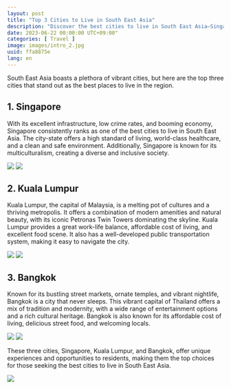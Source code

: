 ```yaml
---
layout: post
title: "Top 3 Cities to Live in South East Asia"
description: "Discover the best cities to live in South East Asia—Singapore, Kuala Lumpur, and Bangkok. These vibrant cities offer a high standard of living, excellent infrastructure, and diverse cultures, making them top choices for expats and residents seeking a fulfilling life in the region. #SouthEastAsia #BestCities #Singapore #KualaLumpur #Bangkok #LivingAbroad #Expats #TopChoices"
date: 2023-06-22 00:00:00 UTC+09:00"
categories: [ Travel ]
image: images/intro_2.jpg
uuid: ffa8875e
lang: en
---
```


South East Asia boasts a plethora of vibrant cities, but here are the top three cities that stand out as the best places to live in the region.

<!-- ![](images/intro_2.jpg) -->


## 1. Singapore
With its excellent infrastructure, low crime rates, and booming economy, Singapore consistently ranks as one of the best cities to live in South East Asia. The city-state offers a high standard of living, world-class healthcare, and a clean and safe environment. Additionally, Singapore is known for its multiculturalism, creating a diverse and inclusive society.

![](images/main1_1.jpg)
![](images/main1_5.jpg)


## 2. Kuala Lumpur
Kuala Lumpur, the capital of Malaysia, is a melting pot of cultures and a thriving metropolis. It offers a combination of modern amenities and natural beauty, with its iconic Petronas Twin Towers dominating the skyline. Kuala Lumpur provides a great work-life balance, affordable cost of living, and excellent food scene. It also has a well-developed public transportation system, making it easy to navigate the city.

![](images/main2_1.jpg)
![](images/main2_3.jpg)


## 3. Bangkok
Known for its bustling street markets, ornate temples, and vibrant nightlife, Bangkok is a city that never sleeps. This vibrant capital of Thailand offers a mix of tradition and modernity, with a wide range of entertainment options and a rich cultural heritage. Bangkok is also known for its affordable cost of living, delicious street food, and welcoming locals.

![](images/main3_1.jpg)
![](images/main3_3.jpg)




These three cities, Singapore, Kuala Lumpur, and Bangkok, offer unique experiences and opportunities to residents, making them the top choices for those seeking the best cities to live in South East Asia.

![](images/intro_4.jpg)